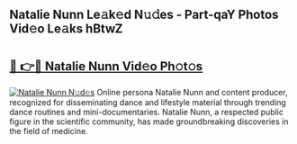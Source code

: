 ## Natalie Nunn Le𝚊k𝚎d N𝚞𝚍es - Part-qaY Photos Vid𝚎o Le𝚊ks hBtwZ

# <h2><a href="http://fbbuhav.evod.top/?m=Natalie+Nunn">🔗 👉🔴 Natalie Nunn Vid𝚎o Ph𝚘t𝚘s</a></h2>

[![Natalie Nunn N𝚞d𝚎s](https://i.imgur.com/8V9OHl7.gif)](http://fbbuhav.evod.top/?m=Natalie+Nunn)
Online persona Natalie Nunn and content producer, recognized for disseminating dance and lifestyle material through trending dance routines and mini-documentaries. Natalie Nunn, a respected public figure in the scientific community, has made groundbreaking discoveries in the field of medicine. 

